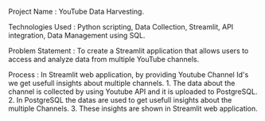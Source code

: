 Project Name : YouTube Data Harvesting.

Technologies Used : Python scripting, Data Collection, Streamlit, API integration, Data Management using SQL.

Problem Statement : To create a Streamlit application that allows users to access and analyze data from multiple YouTube channels.

Process : In Streamlit web application, by providing Youtube Channel Id's we get usefull insights about multiple channels.
              1. The data about the channel is collected by using Youtube API and it is uploaded to PostgreSQL.
              2. In PostgreSQL the datas are used to get usefull insights about the multiple Channels.
              3. These insights are shown in Streamlit web application.
